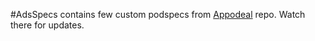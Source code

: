
#AdsSpecs contains few custom podspecs from [Appodeal](https://github.com/appodeal/CocoaPods) repo. Watch there for updates.

